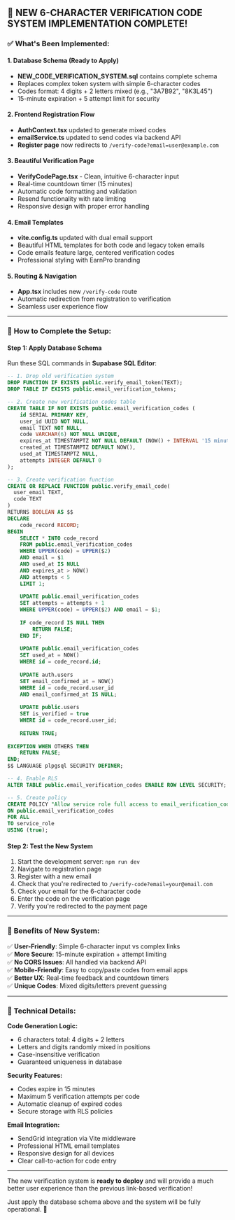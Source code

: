 ## 🎉 **NEW 6-CHARACTER VERIFICATION CODE SYSTEM IMPLEMENTATION COMPLETE!**

### ✅ **What's Been Implemented:**

#### 1. **Database Schema (Ready to Apply)**
- **NEW_CODE_VERIFICATION_SYSTEM.sql** contains complete schema
- Replaces complex token system with simple 6-character codes
- Codes format: 4 digits + 2 letters mixed (e.g., "3A7B92", "8K3L45")
- 15-minute expiration + 5 attempt limit for security

#### 2. **Frontend Registration Flow**
- **AuthContext.tsx** updated to generate mixed codes
- **emailService.ts** updated to send codes via backend API
- **Register page** now redirects to `/verify-code?email=user@example.com`

#### 3. **Beautiful Verification Page**
- **VerifyCodePage.tsx** - Clean, intuitive 6-character input
- Real-time countdown timer (15 minutes)
- Automatic code formatting and validation
- Resend functionality with rate limiting
- Responsive design with proper error handling

#### 4. **Email Templates**
- **vite.config.ts** updated with dual email support
- Beautiful HTML templates for both code and legacy token emails
- Code emails feature large, centered verification codes
- Professional styling with EarnPro branding

#### 5. **Routing & Navigation**
- **App.tsx** includes new `/verify-code` route
- Automatic redirection from registration to verification
- Seamless user experience flow

---

### 🚀 **How to Complete the Setup:**

#### Step 1: Apply Database Schema
Run these SQL commands in **Supabase SQL Editor**:

```sql
-- 1. Drop old verification system
DROP FUNCTION IF EXISTS public.verify_email_token(TEXT);
DROP TABLE IF EXISTS public.email_verification_tokens;

-- 2. Create new verification codes table
CREATE TABLE IF NOT EXISTS public.email_verification_codes (
    id SERIAL PRIMARY KEY,
    user_id UUID NOT NULL,
    email TEXT NOT NULL,
    code VARCHAR(6) NOT NULL UNIQUE,
    expires_at TIMESTAMPTZ NOT NULL DEFAULT (NOW() + INTERVAL '15 minutes'),
    created_at TIMESTAMPTZ DEFAULT NOW(),
    used_at TIMESTAMPTZ NULL,
    attempts INTEGER DEFAULT 0
);

-- 3. Create verification function
CREATE OR REPLACE FUNCTION public.verify_email_code(
  user_email TEXT,
  code TEXT
)
RETURNS BOOLEAN AS $$
DECLARE
    code_record RECORD;
BEGIN
    SELECT * INTO code_record 
    FROM public.email_verification_codes 
    WHERE UPPER(code) = UPPER($2)
    AND email = $1
    AND used_at IS NULL 
    AND expires_at > NOW()
    AND attempts < 5
    LIMIT 1;
    
    UPDATE public.email_verification_codes 
    SET attempts = attempts + 1 
    WHERE UPPER(code) = UPPER($2) AND email = $1;
    
    IF code_record IS NULL THEN
        RETURN FALSE;
    END IF;
    
    UPDATE public.email_verification_codes 
    SET used_at = NOW() 
    WHERE id = code_record.id;
    
    UPDATE auth.users 
    SET email_confirmed_at = NOW()
    WHERE id = code_record.user_id
    AND email_confirmed_at IS NULL;
    
    UPDATE public.users 
    SET is_verified = true
    WHERE id = code_record.user_id;
    
    RETURN TRUE;
    
EXCEPTION WHEN OTHERS THEN
    RETURN FALSE;
END;
$$ LANGUAGE plpgsql SECURITY DEFINER;

-- 4. Enable RLS
ALTER TABLE public.email_verification_codes ENABLE ROW LEVEL SECURITY;

-- 5. Create policy
CREATE POLICY "Allow service role full access to email_verification_codes" 
ON public.email_verification_codes 
FOR ALL 
TO service_role 
USING (true);
```

#### Step 2: Test the New System
1. Start the development server: `npm run dev`
2. Navigate to registration page
3. Register with a new email
4. Check that you're redirected to `/verify-code?email=your@email.com`
5. Check your email for the 6-character code
6. Enter the code on the verification page
7. Verify you're redirected to the payment page

---

### 🎯 **Benefits of New System:**

✅ **User-Friendly**: Simple 6-character input vs complex links  
✅ **More Secure**: 15-minute expiration + attempt limiting  
✅ **No CORS Issues**: All handled via backend API  
✅ **Mobile-Friendly**: Easy to copy/paste codes from email apps  
✅ **Better UX**: Real-time feedback and countdown timers  
✅ **Unique Codes**: Mixed digits/letters prevent guessing  

---

### 🔧 **Technical Details:**

**Code Generation Logic:**
- 6 characters total: 4 digits + 2 letters
- Letters and digits randomly mixed in positions
- Case-insensitive verification
- Guaranteed uniqueness in database

**Security Features:**
- Codes expire in 15 minutes
- Maximum 5 verification attempts per code
- Automatic cleanup of expired codes
- Secure storage with RLS policies

**Email Integration:**
- SendGrid integration via Vite middleware
- Professional HTML email templates
- Responsive design for all devices
- Clear call-to-action for code entry

---

The new verification system is **ready to deploy** and will provide a much better user experience than the previous link-based verification!

Just apply the database schema above and the system will be fully operational. 🎉
